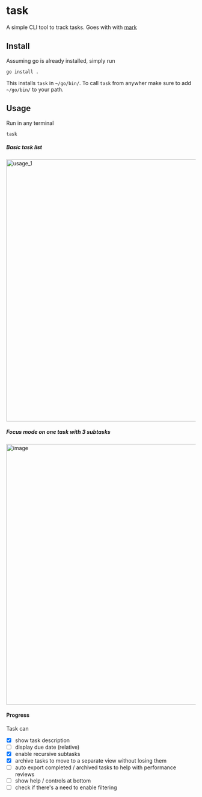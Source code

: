 # task

A simple CLI tool to track tasks. Goes with with [mark](https://github.com/josiahdenton/mark)

## Install

Assuming go is already installed, simply run
```
go install .
```
This installs `task` in `~/go/bin/`. To call `task` from anywher
make sure to add `~/go/bin/` to your path.

## Usage

Run in any terminal
```
task
```
##### Basic task list
<img width="695" alt="usage_1" src="https://github.com/user-attachments/assets/1fe9eeae-ed93-491d-bbd2-2266e18bb78c">

##### Focus mode on one task with 3 subtasks
<img width="691" alt="image" src="https://github.com/user-attachments/assets/e8126a78-f568-4549-8360-3896ed806c1a">





#### Progress

Task can
- [x] show task description
- [ ] display due date (relative)
- [x] enable recursive subtasks
- [x] archive tasks to move to a separate view without losing them
- [ ] auto export completed / archived tasks to help with performance reviews
- [ ] show help / controls at bottom
- [ ] check if there's a need to enable filtering
